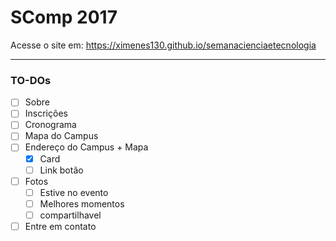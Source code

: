 # SComp 2017

Acesse o site em: https://ximenes130.github.io/semanacienciaetecnologia

---

### TO-DOs
- [ ] Sobre
- [ ] Inscrições
- [ ] Cronograma
- [ ] Mapa do Campus
- [ ] Endereço do Campus + Mapa
     - [x] Card
     - [ ] Link botão
- [ ] Fotos
     - [ ] Estive no evento
     - [ ] Melhores momentos
     - [ ] compartilhavel
- [ ] Entre em contato
